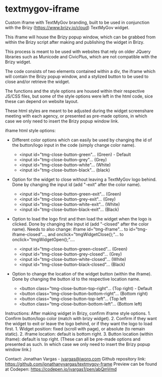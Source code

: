 # textmygov-iframe



Custom iframe with TextMyGov branding, built to be used in conjunction with the Brizy (https://www.brizy.io/cloud) TextMyGov widget.

This iframe will house the Brizy popup window, which can be grabbed from within the Brizy script after making and publishing the widget in Brizy. 

This process is meant to be used with websites that rely on older JQuery libraries such as Municode and CivicPlus, which are not compatible with the Brizy widget.

The code consists of two elements contained within a div, the iframe which will contain the Brizy popup window, and a stylized button to be used to close and/or retrieve the widget.

The functions and the style options are housed within their respective JS/CSS files, but some of the style options were left in the html code, sice these can depend on website layout. 

These html styles are meant to be adjusted during the widget screenshare meeting with each agency, or presented as pre-made options, in which case we only need to insert the Brizy popup window link.



iframe html style options:
 
- Different color options which can easily be used by changing the id of the button/logo input in the code (simply change color name).
     - <input id="tmg-close-button-green"… (Green) - Default
     - <input id="tmg-close-button-grey"… (Grey)
     - <input id="tmg-close-button-white"… (White)
     - <input id="tmg-close-button-black"… (black)
 
- Option for the widget to close without leaving a TextMyGov logo behind. Done by changing the input id (add "-exit" after the color name).
     - <input id="tmg-close-button-green-exit"… (Green)
     - <input id="tmg-close-button-grey-exit"… (Grey)
     - <input id="tmg-close-button-white-exit"… (White)
     - <input id="tmg-close-button-black-exit"… (Black)
 
- Option to load the logo first and then load the widget when the logo is clicked. Done by changing the input id (add "-closed" after the color name).
  Needs to also change: iframe id="tmg-iframe"… to id="tmg-iframe-closed"…, and onclick="tmgWidgetClose();"… to onclick="tmgWidgetOpen();"….
     - <input id="tmg-close-button-green-closed"… (Green)
     - <input id="tmg-close-button-grey-closed"… (Grey)
     - <input id="tmg-close-button-white-closed"… (White)
     - <input id="tmg-close-button-black-closed"… (Black)

- Option to change the location of the widget button (within the iframe). Done by changing the button id to the respective location name.
     - <button class="tmg-close-button-top-right"… (Top right) - Default
     - <button class="tmg-close-button-bottom-right"… (Bottom right)
     - <button class="tmg-close-button-top-left"… (Top left
     - <button class="tmg-close-button-bottom-left"… (Bottom left)



Instructions: After making widget in Brizy, confirm iframe style options.
    1. Confirm button/logo color (match with brizy widget).
    2. Confirm if they want the widget to exit or leave the logo behind, or if they want the logo to load first.
    1. Widget position: fixed (scroll with page), or absolute (to remain static).
    2. iframe location: default is bottom right.
    3. Button location (within iframe): default is top right.
(These can all be pre-made options and presented as such. In which case we only need to insert the Brizy popup window link.)



Contact: Jonathan Vargas - jvargas@iworq.com
Github repository link: https://github.com/jonathanyvargas/textmygov-frame
Preview can be found at Codepen: https://codepen.io/jvargas1/pen/abQmVmd 
